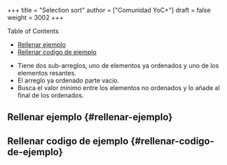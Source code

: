 +++
title = "Selection sort"
author = ["Comunidad YoC+"]
draft = false
weight = 3002
+++

<div class="ox-hugo-toc toc">
<div></div>

<div class="heading">Table of Contents</div>

- [Rellenar ejemplo](#rellenar-ejemplo)
- [Rellenar codigo de ejemplo](#rellenar-codigo-de-ejemplo)

</div>
<!--endtoc-->

-   Tiene dos sub-arreglos, uno de elementos ya ordenados y uno de los elementos resantes.
-   El arreglo ya ordenado parte vacío.
-   Busca el valor mínimo entre los elementos no ordenados y lo añade al final de los ordenados.


## Rellenar ejemplo {#rellenar-ejemplo}


## Rellenar codigo de ejemplo {#rellenar-codigo-de-ejemplo}
